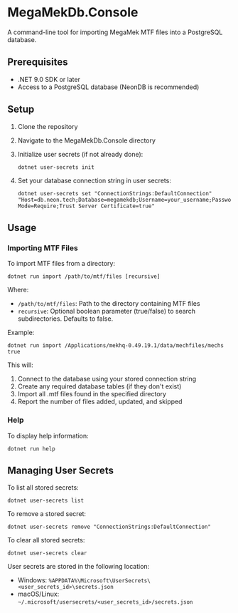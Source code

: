 # MegaMekDb.Console

A command-line tool for importing MegaMek MTF files into a PostgreSQL database.

## Prerequisites

- .NET 9.0 SDK or later
- Access to a PostgreSQL database (NeonDB is recommended)

## Setup

1. Clone the repository
2. Navigate to the MegaMekDb.Console directory
3. Initialize user secrets (if not already done):

   ```shell
   dotnet user-secrets init
   ```

4. Set your database connection string in user secrets:

   ```shell
   dotnet user-secrets set "ConnectionStrings:DefaultConnection" "Host=db.neon.tech;Database=megamekdb;Username=your_username;Password=your_password;Ssl Mode=Require;Trust Server Certificate=true"
   ```

## Usage

### Importing MTF Files

To import MTF files from a directory:

```shell
dotnet run import /path/to/mtf/files [recursive]
```

Where:

- `/path/to/mtf/files`: Path to the directory containing MTF files
- `recursive`: Optional boolean parameter (true/false) to search subdirectories. Defaults to false.

Example:

```shell
dotnet run import /Applications/mekhq-0.49.19.1/data/mechfiles/mechs true
```

This will:

1. Connect to the database using your stored connection string
2. Create any required database tables (if they don't exist)
3. Import all .mtf files found in the specified directory
4. Report the number of files added, updated, and skipped

### Help

To display help information:

```shell
dotnet run help
```

## Managing User Secrets

To list all stored secrets:

```shell
dotnet user-secrets list
```

To remove a stored secret:

```shell
dotnet user-secrets remove "ConnectionStrings:DefaultConnection"
```

To clear all stored secrets:

```shell
dotnet user-secrets clear
```

User secrets are stored in the following location:

- Windows: `%APPDATA%\Microsoft\UserSecrets\<user_secrets_id>\secrets.json`
- macOS/Linux: `~/.microsoft/usersecrets/<user_secrets_id>/secrets.json`
